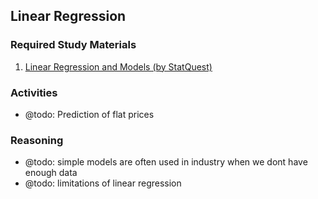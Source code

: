 ## Linear Regression

### Required Study Materials

1. [Linear Regression and Models (by StatQuest)](https://www.youtube.com/watch?v=PaFPbb66DxQ&list=PLblh5JKOoLUIzaEkCLIUxQFjPIlapw8nU)

### Activities
* @todo: Prediction of flat prices

### Reasoning
* @todo: simple models are often used in industry when we dont have enough data
* @todo: limitations of linear regression
